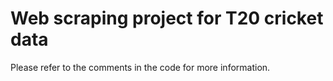 # Web scraping project for T20 cricket data

Please refer to the comments in the code for more information.
